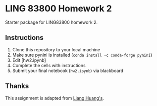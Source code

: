 # LING 83800 Homework 2

Starter package for LING83800 homework 2.

## Instructions

1. Clone this repository to your local machine
1. Make sure pynini is installed (`conda install -c conda-forge pynini`)
1. Edit [hw2.ipynb] 
1. Complete the cells with instructions
1. Submit your final notebook (`hw2.ipynb`) via blackboard


## Thanks

This assignment is adapted from [Liang Huang's](http://classes.engr.oregonstate.edu/eecs/fall2019/cs539-001/hw1/hw1.pdf).
